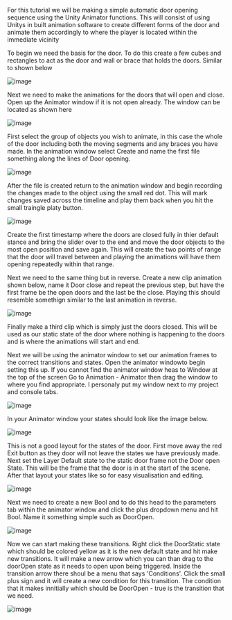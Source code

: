 For this tutorial we will be making a simple automatic door opening sequence using the Unity Animator functions. This will consist of using Unitys in built animation software to create different forms of the door and animate them accordingly to where the player is located within the immediate vicinity

To begin we need the basis for the door. To do this create a few cubes and rectangles to act as the door and wall or brace that holds the doors. Similar to shown below 

![image](https://github.com/user-attachments/assets/9b2e8000-36cb-4d84-9da8-aafcbb7dd822)

Next we need to make the animations for the doors that will open and close. Open up the Animator window if it is not open already. The window can be located as shown here 

![image](https://github.com/user-attachments/assets/1df5caba-d772-4dd1-b7a4-eb5c20271fcd)

First select the group of objects you wish to animate, in this case the whole of the door including both the moving segments and any braces you have made. In the animation window select Create and name the first file something along the lines of Door opening.

![image](https://github.com/user-attachments/assets/317c0599-a464-4aa7-bff9-4bf7c7ecca49)

After the file is created return to the animation window and begin recording the changes made to the object using the small red dot. This will mark changes saved across the timeline and play them back when you hit the small traingle platy button. 

![image](https://github.com/user-attachments/assets/7d53b64f-3ca3-410e-8f13-cf4c7bd69e41)

Create the first timestamp where the doors are closed fully in thier default stance and bring the slider over to the end and move the door objects to the most open position and save again.
This will create the two points of range that the door will travel between and playing the animations will have them opening repeatedly within that range.

Next we need to the same thing but in reverse. Create a new clip animation shown below, name it Door close and repeat the previous step, but have the first frame be the open doors and the last be the close. Playing this should resemble somethign similar to the last animation in reverse. 

![image](https://github.com/user-attachments/assets/e62f1e26-220e-4af6-9e58-2c9fd59d8ecf)

Finally make a third clip which is simply just the doors closed. This will be used as our static state of the door where nothing is happening to the doors and is where the animations will start and end.

Next we will be using the animator window to set our animation frames to the correct transitions and states. Open the animator windowto begin setting this up. If you cannot find the animator window heas to Window at the top of the screen Go to Animation - Animator then drag the window to where you find appropriate. I personaly put my window next to my project and console tabs. 

![image](https://github.com/user-attachments/assets/c4961d8c-ece7-438b-9eba-7ce7821921a4)

In your Animator window your states should look like the image below. 

![image](https://github.com/user-attachments/assets/70a35a35-f105-4f83-bf9a-bc9bb086ac04)

This is not a good layout for the states of the door. First move away the red Exit button as they door will not leave the states we have previously made. Next set the Layer Default state to the static door frame not the Door open State. This will be the frame that the door is in at the start of the scene. After that layout your states like so for easy visualisation and editing.

![image](https://github.com/user-attachments/assets/0add756e-caf0-460b-b59d-d3e88e9d9b52)

Next we need to create a new Bool and to do this head to the parameters tab within the animator window and click the plus dropdown menu and hit Bool. Name it something simple such as DoorOpen.

![image](https://github.com/user-attachments/assets/13af2cd6-3aa5-4297-bd05-a5388c691d7b)

Now we can start making these transitions. Right click the DoorStatic state which should be colored yellow as it is the new default state and hit make new transitions. It will make a new arrow which you can than drag to the doorOpen state as it needs to open upon being triggered. Inside the transition arrow there shoul be a menu that says 'Conditions'. Click the small plus sign and it will create a new condition for this transition. The condition that it makes innitially which should be DoorOpen - true is the transition that we need. 

![image](https://github.com/user-attachments/assets/a8990cf0-d688-468c-b48c-4891f93a1bbd)


















